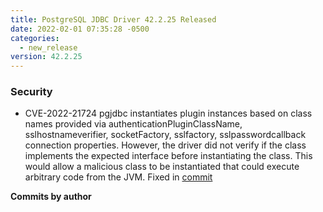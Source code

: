 ```yaml
---
title: PostgreSQL JDBC Driver 42.2.25 Released
date: 2022-02-01 07:35:28 -0500
categories:
  - new_release
version: 42.2.25
---
```


### Security
- CVE-2022-21724 pgjdbc instantiates plugin instances based on class names provided via authenticationPluginClassName,
  sslhostnameverifier, socketFactory, sslfactory, sslpasswordcallback connection properties.
  However, the driver did not verify if the class implements the expected interface before instantiating the class. This
  would allow a malicious class to be instantiated that could execute arbitrary code from the JVM. Fixed in [commit](https://github.com/pgjdbc/pgjdbc/commit/f4d0ed69c0b3aae8531d83d6af4c57f22312c813)

<!--more-->

**Commits by author**


